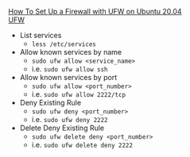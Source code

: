 [How To Set Up a Firewall with UFW on Ubuntu 20.04](https://www.digitalocean.com/community/tutorials/how-to-set-up-a-firewall-with-ufw-on-ubuntu-20-04)<br />
[UFW](https://help.ubuntu.com/community/UFW)<br />

* List services
  * `less /etc/services`
* Allow known services by name
  * `sudo ufw allow <service_name>`
  * i.e. `sudo ufw allow ssh`
* Allow known services by port
  * `sudo ufw allow <port_number>`
  * i.e. `sudo ufw allow 2222/tcp`
* Deny Existing Rule
  * `sudo ufw deny <port_number>`
  * i.e. `sudo ufw deny 2222`
* Delete Deny Existing Rule
  * `sudo ufw delete deny <port_number>`
  * i.e. `sudo ufw delete deny 2222`
